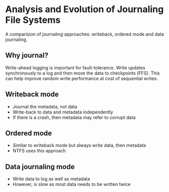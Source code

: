 # Analysis and Evolution of Journaling File Systems
A comparision of journaling approaches: writeback, ordered mode and data journaling.

## Why journal?
Write-ahead logging is important for fault-tolerance. Write updates synchronously to a log and then move the data to checkpoints (FFS). This can help improve random write performance at cost of sequential writes.

## Writeback mode
* Journal the metadata, not data
* Write-back to data and metadata independently
* If there is a crash, then metadata may refer to corrupt data

## Ordered mode
* Similar to writeback mode but always write data, then metadata
* NTFS uses this approach

## Data journaling mode
* Write data to log as well as metadata
* However, is slow as most data needs to be written twice
